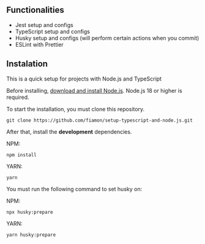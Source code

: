 ## Functionalities

- Jest setup and configs
- TypeScript setup and configs
- Husky setup and configs (will perform certain actions when you commit)
- ESLint with Prettier


## Instalation

This is a quick setup for projects with Node.js and TypeScript

Before installing, [download and install Node.js](https://nodejs.org/en/download/). 
Node.js 18 or higher is required.

To start the installation, you must clone this repository.

```shell
git clone https://github.com/fiamon/setup-typescript-and-node.js.git
```

After that, install the **development** dependencies.

NPM:
```shell
npm install 
```
YARN: 
```shell
yarn
```
You must run the following command to set husky on:

NPM:
```shell
npx husky:prepare 
```
YARN: 
```shell
yarn husky:prepare
```
